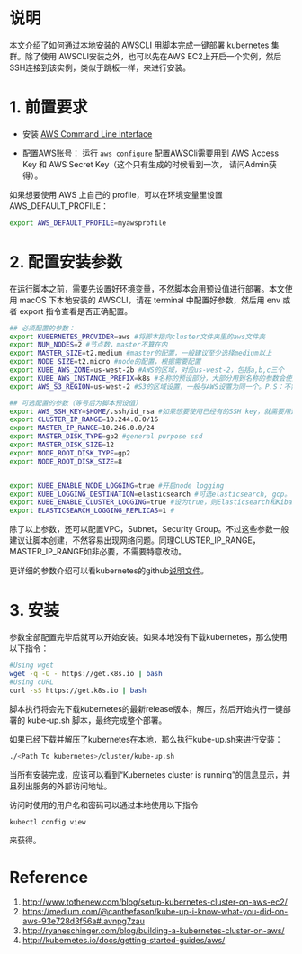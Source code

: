 
# 说明
本文介绍了如何通过本地安装的 AWSCLI 用脚本完成一键部署 kubernetes 集群。除了使用 AWSCLI安装之外，也可以先在AWS EC2上开启一个实例，然后SSH连接到该实例，类似于跳板一样，来进行安装。

# 1. 前置要求
- 安装 [AWS Command Line Interface](http://docs.aws.amazon.com/zh_cn/cli/latest/userguide/cli-chap-welcome.html)

- 配置AWS账号： 运行 `aws configure`
配置AWSCli需要用到 AWS Access Key 和 AWS Secret Key（这个只有生成的时候看到一次， 请问Admin获得）。

如果想要使用 AWS 上自己的 profile，可以在环境变量里设置 AWS_DEFAULT_PROFILE：
```sh
export AWS_DEFAULT_PROFILE=myawsprofile
```

# 2. 配置安装参数
在运行脚本之前，需要先设置好环境变量，不然脚本会用预设值进行部署。本文使用 macOS 下本地安装的 AWSCLI，请在 terminal 中配置好参数，然后用 env 或者 export 指令查看是否正确配置。
```sh
## 必须配置的参数：
export KUBERNETES_PROVIDER=aws #将脚本指向cluster文件夹里的aws文件夹
export NUM_NODES=2 #节点数，master不算在内
export MASTER_SIZE=t2.medium #master的配置，一般建议至少选择medium以上
export NODE_SIZE=t2.micro #node的配置，根据需要配置
export KUBE_AWS_ZONE=us-west-2b #AWS的区域，对应us-west-2，包括a,b,c三个
export KUBE_AWS_INSTANCE_PREFIX=k8s #名称的预设部分，大部分用到名称的参数会使用这个作为预设部分，再加上自己的后半部分命名
export AWS_S3_REGION=us-west-2 #S3的区域设置，一般与AWS设置为同一个。P.S：不需要加a,b,c

## 可选配置的参数（等号后为脚本预设值）
export AWS_SSH_KEY=$HOME/.ssh/id_rsa #如果想要使用已经有的SSH key，就需要用这个来制定路径。预设会创建SSH key到该路径下。
export CLUSTER_IP_RANGE=10.244.0.0/16
export MASTER_IP_RANGE=10.246.0.0/24
export MASTER_DISK_TYPE=gp2 #general purpose ssd
export MASTER_DISK_SIZE=12
export NODE_ROOT_DISK_TYPE=gp2
export NODE_ROOT_DISK_SIZE=8


export KUBE_ENABLE_NODE_LOGGING=true #开启node logging
export KUBE_LOGGING_DESTINATION=elasticsearch #可选elasticsearch, gcp。
export KUBE_ENABLE_CLUSTER_LOGGING=true #设为true，则Elasticsearch和Kibana会作为cluster的一部分一起启动。
export ELASTICSEARCH_LOGGING_REPLICAS=1 #
```

除了以上参数，还可以配置VPC，Subnet，Security Group。不过这些参数一般建议让脚本创建，不然容易出现网络问题。同理CLUSTER_IP_RANGE，MASTER_IP_RANGE如非必要，不需要特意改动。

更详细的参数介绍可以看kubernetes的github[说明文件](https://github.com/kubernetes/kubernetes/blob/master/cluster/aws/options.md)。

# 3. 安装
参数全部配置完毕后就可以开始安装。如果本地没有下载kubernetes，那么使用以下指令：
```sh
#Using wget
wget -q -O - https://get.k8s.io | bash
#Using cURL
curl -sS https://get.k8s.io | bash
```

脚本执行将会先下载kubernetes的最新release版本，解压，然后开始执行一键部署的 kube-up.sh 脚本，最终完成整个部署。

如果已经下载并解压了kubernetes在本地，那么执行kube-up.sh来进行安装：
```sh
./<Path To kubernetes>/cluster/kube-up.sh
```

当所有安装完成，应该可以看到“Kubernetes cluster is running”的信息显示，并且列出服务的外部访问地址。

访问时使用的用户名和密码可以通过本地使用以下指令
```sh
kubectl config view
```
来获得。

# Reference
1. http://www.tothenew.com/blog/setup-kubernetes-cluster-on-aws-ec2/
2. https://medium.com/@canthefason/kube-up-i-know-what-you-did-on-aws-93e728d3f56a#.avnpg7zau
3. http://ryaneschinger.com/blog/building-a-kubernetes-cluster-on-aws/
4. http://kubernetes.io/docs/getting-started-guides/aws/
